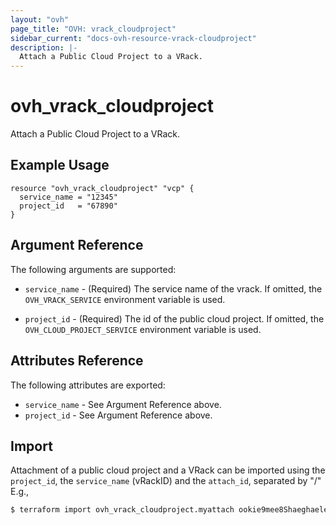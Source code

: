 ```yaml
---
layout: "ovh"
page_title: "OVH: vrack_cloudproject"
sidebar_current: "docs-ovh-resource-vrack-cloudproject"
description: |-
  Attach a Public Cloud Project to a VRack.
---
```


# ovh_vrack_cloudproject

Attach a Public Cloud Project to a VRack.

## Example Usage

```hcl
resource "ovh_vrack_cloudproject" "vcp" {
  service_name = "12345"
  project_id   = "67890"
}
```

## Argument Reference

The following arguments are supported:

* `service_name` - (Required) The service name of the vrack. If omitted,
    the `OVH_VRACK_SERVICE` environment variable is used. 

* `project_id` - (Required) The id of the public cloud project. If omitted,
    the `OVH_CLOUD_PROJECT_SERVICE` environment variable is used.

    
## Attributes Reference

The following attributes are exported:

* `service_name` - See Argument Reference above.
* `project_id` - See Argument Reference above.

## Import

Attachment of a public cloud project and a VRack can be imported using the `project_id`, the `service_name` (vRackID) and the `attach_id`, separated by "/" E.g.,

```bash
$ terraform import ovh_vrack_cloudproject.myattach ookie9mee8Shaeghaeleeju7Xeghohv6e/pn-12345678/vrack_pn-12345678-cloudproject_ookie9mee8Shaeghaeleeju7Xeghohv6e-attach
```
